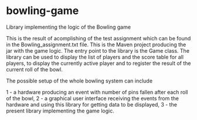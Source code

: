 # bowling-game
Library implementing the logic of the Bowling game

This is the result of acomplishing of the test assignment which can be found in the Bowling_assignment.txt file. This is the Maven project producing the jar with the game logic. The entry point to the library is the Game class. The library can be used to display the list of players and the score table for all players, to display the currently active player and to register the result of the current roll of the bowl.

The possible setup of the whole bowling system can include

1 - a hardware producing an event with number of pins fallen after each roll of the bowl,
2 - a graphical user interface receiving the events from the hardware and using this library for getting data to be displayed,
3 - the present library implementing the game logic.
